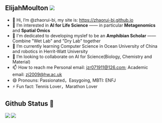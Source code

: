 ## ElijahMoulton ![](https://komarev.com/ghpvc/?username=zhaorui-bi)
- 👋 Hi, I’m @zhaorui-bi, my site is: https://zhaorui-bi.github.io
- 👀 I’m interested in **AI for Life Science** —— in particular **Metagenomics** and **Spatial Omics**
- 🚀 I'm dedicated to developing myslef to be an **Amphibian Scholar** —— Combine "Wet Lab" and "Dry Lab" together
- 🌱 I’m currently learning Computer Science in Ocean University of China and robotics in Herrit-Watt University
- 💞️ I’m looking to collaborate on AI for Science(Biology, Chemistry and Material)
- 📫 How to reach me Personal email: jzr071911@126.com; Academic email: zj2009@hw.ac.uk
- 😄 Pronouns: Passionated，Easygoing, MBTI: ENFJ
- ⚡ Fun fact: Tennis Lover，Marathon Lover

## Github Status 🥰

<div> 
	<a href="https://github.com/zhaorui-bi">
		<img align="left" src="https://github-readme-stats.vercel.app/api?username=zhaorui-bi&show_icons=true&icon_color=805AD5&text_color=718096&bg_color=ffffff&hide_border=true&count_private=true" />
	</a>
	<a href="https://github.com/zhaorui-bi">
		<img align="left" src="https://github-readme-stats.vercel.app/api/top-langs/?username=zhaorui-bi&show_icons=true&icon_color=805AD5&text_color=718096&bg_color=ffffff&hide_border=true&count_private=true">
	</a>
</div>

<!---
zhaorui-bi/zhaorui-bi is a ✨ special ✨ repository because its `README.md` (this file) appears on your GitHub profile.
You can click the Preview link to take a look at your changes.
--->
